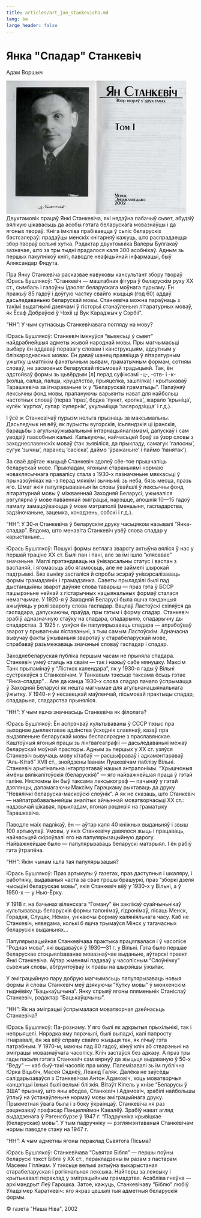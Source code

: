 ```yaml
---
title: articles/art_jan_stankevich1.md 
lang: be
large_header: false
---
```



<h1 id="янка-спадар-станкевіч">Янка "Спадар" Станкевіч</h1>

Адам Воршыч


<img src="jan_stankevich1.jpg" class="zv" width="480" height="355" alt="Jan Stankievich — Belarusian linguist" />Двухтамовік працаў Янкі Станкевіча, які нядаўна пабачыў сьвет, абудзіў вялікую цiкавасьць да асобы гэтага беларускага мовазнаўцы і да ягоных твораў. Кніга імкліва прабіваецца ў сьпіс беларускіх бэстсэлераў: прадаўцы менскіх кнігарняў кажуць, што распрадаецца збор твораў вельмі хутка. Рэдактар двухтомніка Валеры Булгакаў зазначае, што за тры тыдні прадалося каля 300 асобнікаў. Адным зь першых пакупнікоў кнігі, паводле неафіцыйнай інфармацыі, быў Аляксандар Фядута.


Пра Янку Станкевiча расказвае навуковы кансультант збору твораў Юрась Бушлякоў: “Станкевіч — маштабная фігура ў беларускiм руху ХХ ст., сымбаль і галоўны ідэоляг беларускага моўнага пурызму. Ён пражыў 85 гадоў і доўгую частку свайго жыцьця (год 60) аддаў дасьледаваньню беларускай мовы. Станкевiча можна параўнаць з такімі выдатнымі дзеячамі ў гісторыі станаўленьня літаратурных моваў, як Ёсаф Добраўскi ў Чэхii ці Вук Караджыч у Сэрбіі”.


“НН”: У чым сутнасьць Станкевічавага погляду на мову?


Юрась Бушлякоў: Станкевiч iмкнуўся “вывесьцi ў сьвет” найдрабнейшыя адметы жывой народнай мовы. Пры магчымасьцi выбару ён аддаваў перавагу словам і канструкцыям, адсутным у блiзкароднасных мовах. Ён даваў шанец праявiцца ў лiтаратурным ужытку шматлiкiм фанэтычным зьявам, граматычным формам, сотням словаў, не засвоеных беларускай пiсьмовай традыцыяй. Так, ён адстойваў формы зь цьвёрдым [л] перад суфiксамi -ц-, -ств- i -к- (колца, салца, палцы, круцелства, прыяцелка, зашпiлка) i крытыкаваў Тарашкевiча за iгнараваньне iх у “Беларускай граматыцы”. Папаўняў лексычны фонд мовы, прапануючы варыянты нават для найбольш частотных словаў (пераз ‘праз’, бодка ‘пункт, кропка’, жарало ‘крынiца’, кулёк ‘куртка’, супар ‘супернiк’, укульмiцца ‘засяродзiцца’ i г.д.).


І ўсё ж Станкевічаў пурызм нельга прызнаць за максымальны. Дасьледчык ня вёў, як пурысты вугорскiя, iсьляндзкiя цi iранскiя, барацьбы з агульнаўжывальнымi iнтэрнацыяналiзмамi, дапускаў i сам уводзiў паасобныя калькi. Калькуючы, найчасьцей браў за ўзор словы з заходнеславянскiх моваў (так зьявiлiся, да прыкладу, самагук ‘галосны’, сугук ‘зычны’, паранец ‘сасiска’, даймо ‘ўражаньне’ i паймо ‘панятак’).


За сваё доўгае жыцьцё Станкевiч здолеў сёе-тое прышчапiць беларускай мове. Прыкладам, ягонымi стараньнямi нормаю новаклясычнага правапiсу стала з 1930-х пазначэньне мяккасьцi ў прыназоўнiках на -з перад мяккiмi зычнымi: зь неба, бязь месца, празь яго. Шмат якiя папулярызаваныя ім словы ўвайшлi ў лексычны фонд лiтаратурнай мовы ў мiжваеннай Заходняй Беларусi, ужывалiся рэгулярна ў мове паваеннай эмiграцыi, нарэшце, апошнiя 10—15 гадоў памалу замацоўваюцца ў мове мэтраполii (меншыня, гаспадарства, задзiночаньне, зацемка, конадзень, собскi i г.д.).


“НН”: У 30-я Станкевіча ў беларускім друку часьцяком называлі “Янка-спадар”. Вядома, што менавіта Станкевіч увёў слова спадар у карыстаньне...


Юрась Бушлякоў: Пошукі формы ветлага звароту актыўна вялiся ў нас у першай трацiне ХХ ст. Былi пан i панi, але за імi ішло “клясавае” значэньне. Маглi прэтэндаваць на ўнiвэрсальны статус i васпан з васпаняй, i ягомасьць або ягамосьць, але не займелi шырокай падтрымкi. Бяз вынiку засталiся й спробы эсэраў унiвэрсалiзаваць формы грамадзянiн i грамадзянка. Саветы прыладзiлi былi пад дыстанцыйны зварот даўняе слова таварыш — праз гэта ў БССР пашырэньне нейкай з гiстарычных нацыянальных формаў сталася немагчымае. У 1920-я ў Заходняй Беларусi была яшчэ тэндэнцыя ажыўляць у ролi звароту слова гаспадар. Вацлаў Ластоўскi схiляўся да гаспадара, дапускаючы, праўда, пры гэтым i форму спадар. Станкевiч зрабiў адназначную стаўку на спадара, спадарыню, спадарычну ды спадарства. З 1925 г. узяўся ён папулярызаваць спадара — апрабоўваў зварот у прыватным лiставаньнi, з тым самым Ластоўскім. Адначасна вывучаў факты ўжываньня зваротаў у старабеларускай мове, спрабаваў разьмежаваць значэньнi словаў гаспадар i спадар.


Заходнебеларуская публiка першым часам не прыняла спадара. Станкевiч умеў стаяць на сваiм — так i нажыў сабе мянушку. Максім Танк прыпамінаў у “Лісткох календара”, як у 1930-я гады ў Вiльнi сустракаўся з Станкевічам. У Танкавым тэксьце таксама ёсьць гэтае “Янка-спадар”… Але да канца 1930-х слова спадар пачало ўспрымацца ў Заходняй Беларусi як нешта магчымае для агульнанацыянальнага ўжытку. У 1940-я ў несавецкай маўленчай, пiсьмовай практыцы спадар, спадарыня, спадарства прынялiся.


“НН”: У чым яшчэ значнасьць Станкевіча як філолага?


Юрась Бушлякоў: Ён аспрэчваў культываваны ў СССР тэзыс пра зыходнае дыялектавае адзiнства ўсходнiх славянаў, казаў пра выдзяленьне беларускай мовы беспасярэдне з праславянскае. Каштоўныя ягоныя працы зь лiнгвагеаграфii — дасьледаваньнi межаў беларускай моўнай прасторы. Адным зь першых у ХХ ст. узяўся Станкевiч вывучаць мову кiтабаў — расшыфраваў i адкамэнтараваў “Аль-Кiтаб” ХVІІ cт., знойдзены Іванам Луцкевiчам паблiзу Вiльнi. Станкевiч арыгiнальна iнтэрпрэтаваў нашыя антрапонiмы. “Хрышчоныя ймёны вялiкалiтоўскiя (беларускiя)” — яго найважнейшая праца ў гэтай галіне. Нястомны ён быў таксама лексыкограф — пачынаў у гэтай дзялянцы, дапамагаючы Максiму Гарэцкаму рыхтаваць да друку “Невялiчкi беларуска-маскоўскi слоўнiк”. А як не сказаць, што Станкевiч — найпатрабавальнейшы аналiтык айчыннай моватворчасьцi ХХ ст.: надзвычай цiкавая, прыкладам, ягоная рэцэнзiя на граматыку Тарашкевiча.


Паводле маiх падлiкаў, ён — аўтар каля 40 кнiжных выданьняў i звыш 100 артыкулаў. Умовы, у якіх Станкевічу давялося жыць і працаваць, найчасьцей скіроўвалі яго на папулярызацыйную дарогу. Найважнейшае было — папулярызаваць беларускі матэрыял. І ён рабіў гэта ўтрапёна.


“НН”: Якім чынам ішла тая папулярызацыя?


Юрась Бушлякоў: Праз артыкулы ў газетах, праз даступныя i шкаляру, i работнiку, выдаваныя часта за свае грошы брашуркi, праз “зборкi дзеля чысьцiнi беларускае мовы”, якiя Станкевiч вёў у 1930-х у Вiльнi, а ў 1950-х — у Нью-Ёрку.


У 1918 г. на бачынах вiленскага “Гоману” ён заклiкаў суайчыньнiкаў культываваць беларускiя формы тапонiмаў, гiдронiмаў, пiсаць Менск, Горадня, Слуцак, Нёман, унiкаючы формаў калянiяльнага часу. Каб не Станкевiч, няведама, колькi б яшчэ трымаўся Мiнск у тагачасных беларускiх выданьнях…


Папулярызацыйная Станкевiчава практыка працягвалася i ў часопісе “Родная мова”, які выдаваўся ў 1930—31 г. у Вільні. Гэта было першае беларускае спэцыялізаванае мовазнаўчае выданьне, аўтарскі праект Янкi Станкевiча. Аўтар жменямi падаваў у часопiсным “Слоўнiчку” сьвежыя словы, абгрунтоўваў iх правы на шырэйшы ўжытак.


У эмiграцыйную пару добрую магчымасьць папулярызаваць новыя формы й словы Станкевiч меў дзякуючы “Кутку мовы” ў мюнхенскiм тыднёвiку “Бацькаўшчына”. Янку спрыяў ягоны пляменьнiк Станiслаў Станкевiч, рэдактар “Бацькаўшчыны”.


“НН”: Як на эміграцыі ўспрымалася моватворчая дзейнасьць Станкевіча?


Юрась Бушлякоў: Па-рознаму. У яго былі як адкрытыя прыхільнікі, так і непрыяцелі. Нярэдка яму пярэчылi, былi выпадкi, калi папросту iгнаравалi, ён жа вёў справу свайго жыцьця так, як лiчыў гэта патрэбным. У 1970-м, маючы пад 80 гадоў, кiнуў клiч аб стварэньнi на эмiграцыi мовазнаўчага часопiсу. Клiч застаўся без адказу. А праз тры гады пасьля гэтага Станкевiч сам вярнуў да жыцьця выдаваную ў 50-х “Веду” — каб быў-такi часопiс пра мову. Палемiзавалi зь iм публiчна Юрка Вiцьбiч, Масей Сяднёў, Леанiд Галяк. Далёка не заўсёды салiдарызаваўся з Станкевiчам Антон Адамовiч, хоць моватворчыя канцэпцыi iхныя былi вельмi блiзкiя. Вiтаўт Кiпель у кнiзе “Беларусы ў ЗША” прызнаў, што яны абодва, Станкевiч i Адамовiч, зрабiлi найбольшы ўплыў на ўстанаўленьне нормаў мовы эмiграцыйнага друку. Прыкметная ўвага была i з боку ўкраiнцаў. Станкевiча ня раз рэцэнзаваў прафэсар Панцеляймон Кавалёў. Зрабіў нават агляд выдадзенага ў Рэгенсбурзе ў 1947 г. “Падручнiка крывiцкае (беларускае) мовы”. У тым падручніку — рэглямэнтаваныя Станкевічам нормы паводле стану на 1947 г.


“НН”: А чым адметны ягоны пераклад Сьвятога Пісьма?


Юрась Бушлякоў: Станкевiчава “Сьвятая Бiбля” — першы поўны беларускi тэкст Бібліі ў ХХ ст., перакладзены ім разам з пастарам Масеем Гітлінам. У тэксьце вельмi актыўна выкарыстаная старабеларуская i рэгiянальная лексыка. Найперш за лексыку i крытыкавалi пераклад у эмiграцыйным грамадзтве. Асаблiва гнеўна — архiмандрыт Леў Гарошка. Затое, кажуць, Станкевiчаву “Бiблю” любіў Уладзімер Караткевіч: яго якраз цешылі тыя адметныя беларускія формы.


© газета "Наша Ніва", 2002


